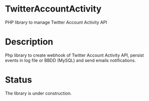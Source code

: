 # TwitterAccountActivity
PHP library to manage Twitter Account Activity API


# Description
Php library to create webhook of Twitter Account Activity API, persist events in log file or BBDD (MySQL) and send emails notifications.


# Status
The library is under construction.